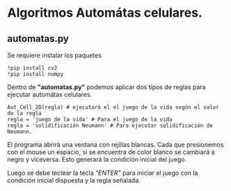 # Algoritmos Automátas celulares.

## automatas.py

Se requiere instalar los paquetes

```{python}
!pip install cv2
!pip install numpy
```

Dentro de **"automatas.py"** podemos aplicar dos tipos de reglas para ejecutar automátas celulares.

```{python}
Aut_Cell_2D(regla) # ejecutará el el juego de la vida según el valor de la regla
regla = 'juego de la vida' # Para el juego de la vida
regla = 'solidificación Neumann' # Para ejecutar solidificación de Neumann.
```

El programa abrirá una ventana con rejillas blancas. Cada que presionemos con el mouse un espacio, si se encuentra de color blanco se cambiará a negro y viceversa. Esto generará la condición inicial del juego.

Luego se debe teclear la tecla *"ENTER"* para iniciar el juego con la condición inicial dispuesta y la regla señalada.

